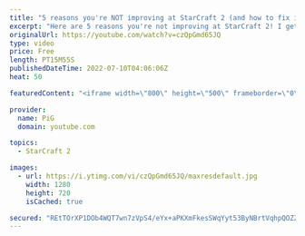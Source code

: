 ```yaml
---
title: "5 reasons you're NOT improving at StarCraft 2 (and how to fix it)"
excerpt: "Here are 5 reasons you're not improving at StarCraft 2! I get asked \"how I do improve\" every single day so I figured it's time to make a video that gives some good answers for it. Hopefully this is useful to you! -- 🐷 Second Channel for Learning StarCraft 2: https://www.youtube.com/c/PiGRandom 🐷 Third"
originalUrl: https://youtube.com/watch?v=czQpGmd65JQ
type: video
price: Free
length: PT15M55S
publishedDateTime: 2022-07-10T04:06:06Z
heat: 50

featuredContent: "<iframe width=\"800\" height=\"500\" frameborder=\"0\" src=\"https://www.youtube.com/embed/czQpGmd65JQ\" allow=\"accelerometer; autoplay; encrypted-media; gyroscope; picture-in-picture\" allowfullscreen></iframe>"

provider:
  name: PiG
  domain: youtube.com

topics:
  - StarCraft 2

images:
  - url: https://i.ytimg.com/vi/czQpGmd65JQ/maxresdefault.jpg
    width: 1280
    height: 720
    isCached: true

secured: "REtTOrXP1DOb4WQT7wn7zVpS4/eYx+aPKXmFkesSWqYyt53ByNBrtVqhpQOZZBtVfAEesmhAsbapfKAFet7c/wHtIUjUuin3R+2PqnJM2porG05ZeTCt291xQ9AsFpAOK1WYNS2qU+i9qTLgD7eTxO84HjAt16m0LFNPwWzurunmcuNhXgQNL6uTGWty7vd0JpLVFKto8rRX2IHXTtA7ijDiHSUX2RY2ejiQmIikqxNEOD/gKmkpdjEPtaeCaeeA6TmSmKpP1HkQ7zcOIkCV0m6UW7SflADlgTwY2WynDTaAFUNdJDMzmYugRwaL/6imsUc0QDNtj/VRx/FzUOLaCwpgMzl/4THoyxXOA91fcresSNCpBTUanmRIKTB4wRXxoS2LfgrIoCniKYOwDqLX6jOjDjPnefIYIlL7dINZuJk=;a30nA5YO6w7zePIhvakITg=="
---
```


